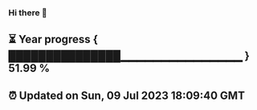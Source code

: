 ### Hi there 👋
⏳ Year progress { ███████████████▁▁▁▁▁▁▁▁▁▁▁▁▁▁▁ } 51.99 %
---
⏰ Updated on Sun, 09 Jul 2023 18:09:40 GMT
---
